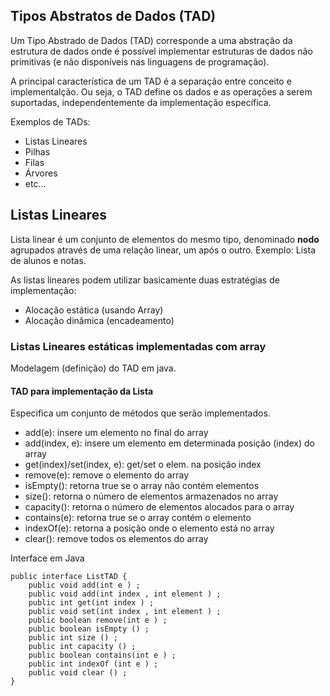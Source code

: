 ## Tipos Abstratos de Dados (TAD)

Um Tipo Abstrado de Dados (TAD) corresponde a uma abstração da estrutura de dados onde é possível implementar estruturas de dados não primitivas (e não disponíveis nas linguagens de programação).

A principal característica de um TAD é a separação entre conceito e implementalção. Ou seja, o TAD define os dados e as operações a serem suportadas, independentemente da implementação específica.

Exemplos de TADs:
* Listas Lineares
* Pilhas
* Filas
* Árvores
* etc...
    

## Listas Lineares 
Lista linear é um conjunto de elementos do mesmo tipo, denominado **nodo** agrupados através de uma relação linear, um após o outro. 
Exemplo: Lista de alunos e notas.

As listas lineares podem utilizar basicamente duas estratégias de implementação:
* Alocação estática (usando Array)
* Alocação dinâmica (encadeamento)


### Listas Lineares estáticas implementadas com array

Modelagem (definição) do TAD em java.

#### TAD para implementação da Lista
Especifica um conjunto de métodos que serão implementados.

* add(e): insere um elemento no final do array
* add(index, e): insere um elemento em determinada posição
(index) do array
* get(index)/set(index, e): get/set o elem. na posição index
* remove(e): remove o elemento do array
* isEmpty(): retorna true se o array não contém elementos
* size(): retorna o número de elementos armazenados no array
* capacity(): retorna o número de elementos alocados para o array
* contains(e): retorna true se o array contém o elemento
* indexOf(e): retorna a posição onde o elemento está no array
* clear(): remove todos os elementos do array

Interface em Java

    public interface ListTAD {
        public void add(int e ) ;
        public void add(int index , int element ) ;
        public int get(int index ) ;
        public void set(int index , int element ) ;
        public boolean remove(int e ) ;
        public boolean isEmpty () ;
        public int size () ;
        public int capacity () ;
        public boolean contains(int e ) ;
        public int indexOf (int e ) ;
        public void clear () ;
    }









